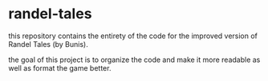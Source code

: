 # randel-tales
this repository contains the entirety of the code for the improved version of Randel Tales (by Bunis).

the goal of this project is to organize the code and make it more readable as well as format the game better.
